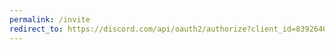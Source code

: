 ```yaml
---
permalink: /invite
redirect_to: https://discord.com/api/oauth2/authorize?client_id=839264035756310589&permissions=3220696183&scope=bot%20applications.commands
---
```


